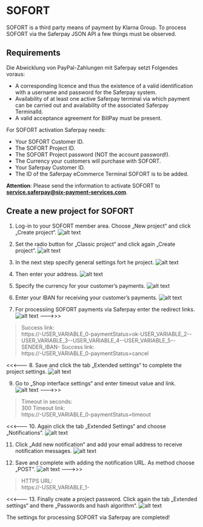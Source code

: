 # SOFORT

SOFORT is a third party means of payment by Klarna Group. To process SOFORT via the Saferpay JSON API a few things must be observed.

## <a name="sf-requirement"></a> Requirements

Die Abwicklung von PayPal-Zahlungen mit Saferpay setzt Folgendes voraus:

*	A corresponding licence and thus the existence of a valid identification with a username and password for the Saferpay system.
*	Availability of at least one active Saferpay terminal via which payment can be carried out and availability of the associated Saferpay TerminalId.
*	A valid acceptance agreement for BillPay must be present.

 For SOFORT activation Saferpay needs:
 
*	Your SOFORT Customer ID.
*	The SOFORT Project ID.
*	The SOFORT Project password (NOT the account password!).
*	The Currency your customers will purchase with SOFORT.
*	Your Saferpay Customer ID.
*	The ID of the Saferpay eCommerce Terminal SOFORT is to be added.

**Attention**: Please send the information to activate SOFORT to **service.saferpay@six-payment-services.com**.


## <a name="sf-newproject"></a> Create a new project for SOFORT

1. Log-in to your SOFORT member area. Choose „New project“ and click „Create project“.
![alt text](https://raw.githubusercontent.com/saferpay/sndbx/master/images/sofort_create_project.png "Create project")

2. Set the radio button for „Classic project“ and click again „Create project“.
![alt text](https://raw.githubusercontent.com/saferpay/sndbx/master/images/sofort_classic_project.png "Classic project")

3. In the next step specify general settings fort he project.
![alt text](https://raw.githubusercontent.com/saferpay/sndbx/master/images/sofort_general.png "General settings")

4. Then enter your address.
![alt text](https://raw.githubusercontent.com/saferpay/sndbx/master/images/sofort_address.png "Address")

5. Specify the currency for your customer’s payments.
![alt text](https://raw.githubusercontent.com/saferpay/sndbx/master/images/sofort_currency.png "Currency")

6. Enter your IBAN for receiving your customer’s payments.
![alt text](https://raw.githubusercontent.com/saferpay/sndbx/master/images/sofort_iban.png "Bank account")

7. For processiing SOFORT payments via Saferpay enter the redirect links.
![alt text](https://raw.githubusercontent.com/saferpay/sndbx/master/images/sofort_interface.png "Interface")
--->>>
>
>    <i class="glyphicon glyphicon-hand-right"></i> Success link:  
>		 https://-USER_VARIABLE_0-paymentStatus=ok-USER_VARIABLE_2--USER_VARIABLE_3--USER_VARIABLE_4--USER_VARIABLE_5--SENDER_IBAN-
>    <i class="glyphicon glyphicon-hand-right"></i> Success link:  
>		 https://-USER_VARIABLE_0-paymentStatus=cancel
>
<<<---
8. Save and click the tab „Extended settings“ to complete the project settings.
![alt text](https://raw.githubusercontent.com/saferpay/sndbx/master/images/sofort_extended.png "Extended settings")

9. Go to „Shop interface settings“ and enter timeout value and link.
![alt text](https://raw.githubusercontent.com/saferpay/sndbx/master/images/sofort_timeout.png "Timeout")
--->>>
>
>    <i class="glyphicon glyphicon-hand-right"></i> Timeout in seconds:  
>		 300
>    <i class="glyphicon glyphicon-hand-right"></i> Timeout link:  
>		 https://-USER_VARIABLE_0-paymentStatus=timeout
>
<<<---
10. Again click the tab „Extended Settings“ and choose „Notifications“.
![alt text](https://raw.githubusercontent.com/saferpay/sndbx/master/images/sofort_notification.png "Notifications")

11. Click „Add new notification“ and add your email address to receive notification messages.
![alt text](https://raw.githubusercontent.com/saferpay/sndbx/master/images/sofort_email.png "Email notification")

12. Save and complete with adding the notification URL. As method choose „POST“.
![alt text](https://raw.githubusercontent.com/saferpay/sndbx/master/images/sofort_noturl.png "Notification URL")
--->>>
>
>    <i class="glyphicon glyphicon-hand-right"></i> HTTPS URL:  
>		 https://-USER_VARIABLE_1-
>
<<<---
13. Finally create a project password. Click again the tab „Extended settings“ and there „Passwords and hash algorithm“.
![alt text](https://raw.githubusercontent.com/saferpay/sndbx/master/images/sofort_password.png "Project password")  

The settings for processing SOFORT via Saferpay are completed!